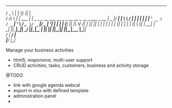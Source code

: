 
  ___       _   _       _ _                                                       
 / _ \     | | (_)     (_| |                                                      
/ /_\ \ ___| |_ ___   ___| |_ _   _   _ __ ___   __ _ _ __   __ _  __ _  ___ _ __ 
|  _  |/ __| __| \ \ / | | __| | | | | '_ ` _ \ / _` | '_ \ / _` |/ _` |/ _ | '__|
| | | | (__| |_| |\ V /| | |_| |_| | | | | | | | (_| | | | | (_| | (_| |  __| |   
\_| |_/\___|\__|_| \_/ |_|\__|\__, | |_| |_| |_|\__,_|_| |_|\__,_|\__, |\___|_|   
                               __/ |                               __/ |          
                              |___/                               |___/          

Manage your business activities
- html5, responsive, multi-user support
- CRUD  activities, tasks, customers, business and activity storage


@TODO
- link with google agenda webcal
- export in xlsx with defined template
- administration panel
- 


